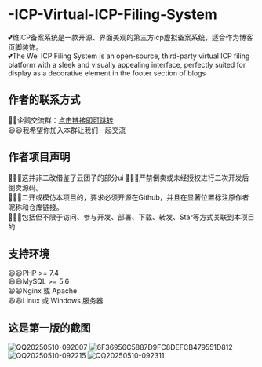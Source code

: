 # -ICP-Virtual-ICP-Filing-System
:two_hearts:维ICP备案系统是一款开源、界面美观的第三方icp虚拟备案系统，适合作为博客页脚装饰。<br>
:two_hearts:The Wei ICP Filing System is an open-source, third-party virtual ICP filing platform with a sleek and visually appealing interface, perfectly suited for display as a decorative element in the footer section of blogs
## 作者的联系方式
:penguin::penguin:企鹅交流群：[点击链接即可跳转](https://qm.qq.com/q/PP4656R0Ma)<br>
:laughing::laughing:我希望你加入本群让我们一起交流

## 作者项目声明
:rose::rose::rose:这并非二改借鉴了云团子的部分ui
:rose::rose::rose:严禁倒卖或未经授权进行二次开发后倒卖源码。<br>
:rose::rose::rose:二开或模仿本项目的，要求必须开源在Github，并且在显著位置标注原作者昵称和仓库链接。<br>
:rose::rose::rose:包括但不限于访问、参与开发、部署、下载、转发、Star等方式关联到本项目的
## 支持环境
:laughing::laughing:PHP >= 7.4<br>
:laughing::laughing:MySQL >= 5.6<br>
:laughing::laughing:Nginx 或 Apache<br>
:laughing::laughing:Linux 或 Windows 服务器<br>
## 这是第一版的截图
![QQ20250510-092007](https://github.com/user-attachments/assets/0a1be2dc-d2d4-4a59-a93f-fb6b54f9c639)
![6F36956C5887D9FC8DEFCB479551D812](https://github.com/user-attachments/assets/0380ad1c-2328-4d76-b160-6da73efcb32f)
![QQ20250510-092215](https://github.com/user-attachments/assets/15d3a43d-863b-4cf7-8ca0-dbd5619f8d30)
![QQ20250510-092311](https://github.com/user-attachments/assets/861017c8-4065-426a-8fa5-5e96afbb8fa8)

